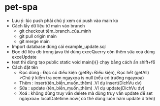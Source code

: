 # pet-spa
- Lưu ý: lúc push phải chủ ý xem có push vào main ko
- Cách lấy dữ liệu từ main vào branch
     + git checkout têm_branch_của_mình
     + git pull origin main 
     + git merge main
- Import database dùng cái example_update.sql
- Đọc dữ liệu db trong java thì dùng exceQuerry còn thêm sửa xoá dùng exceUpdate
- test thì dùng tạo public static void main(){} chạy bằng cách ấn shift+f6
- Cách đặt tên 
    + Đọc dùng : Đọc có điều kiện (getBy+Điều kiện), Đọc hết (getAll) >Chú ý kiểm tra xem ngayxoa is null (nếu có trường ngayxoa)
    + Thêm : insert(tên_biến_muốn_thêm) .Ví dụ insert(DichVu dv)
    + Sửa : update (tên_biến_muốn_thêm) .Ví dụ update(DichVu dv)
    + Xoá : không dùng truy vấn delete mà dùng truy vấn update để set ngayxoa= localDatetime.now( có thẻ dùng luôn hàm update ở trên)